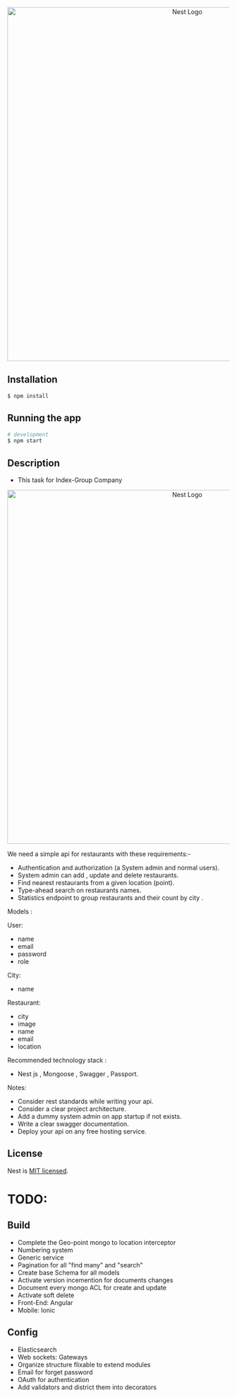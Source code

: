 <p align="center">
  <a href="https://github.com/Hisham-TK?tab=repositories" target="blank"><img src="https://dvqlxo2m2q99q.cloudfront.net/000_clients/909352/file/9093529NOJAijK.png" width="800" alt="Nest Logo" /></a>
</p>

## Installation

```bash
$ npm install
```

## Running the app

```bash
# development
$ npm start
```

## Description

- This task for Index-Group Company

<p align="center">
 <img src="https://i.ibb.co/6Hxz1Dm/My-first-service.jpg" width="800" alt="Nest Logo" />
</p>
<!-- ![Service Overview](https://i.ibb.co/6Hxz1Dm/My-first-service.jpg) -->

We need a simple api for restaurants with these requirements:-

- Authentication and authorization (a System admin and normal users).
- System admin can add , update and delete restaurants.
- Find nearest restaurants from a given location (point).
- Type-ahead search on restaurants names.
- Statistics endpoint to group restaurants and their count by city .

Models :

User:

- name
- email
- password
- role

City:

- name

Restaurant:

- city
- image
- name
- email
- location

Recommended technology stack :

- Nest js , Mongoose , Swagger , Passport.

Notes:

- Consider rest standards while writing your api.
- Consider a clear project architecture.
- Add a dummy system admin on app startup if not exists.
- Write a clear swagger documentation.
- Deploy your api on any free hosting service.

## License

Nest is [MIT licensed](LICENSE).


# TODO:
## Build
- Complete the Geo-point mongo to location interceptor
- Numbering system
- Generic service
- Pagination for all "find many" and "search"
- Create base Schema for all models
- Activate version incemention for documents changes
- Document every mongo ACL for create and update
- Activate soft delete
- Front-End: Angular
- Mobile: Ionic
## Config
- Elasticsearch
- Web sockets: Gateways
- Organize structure flixable to extend modules
- Email for forget password
- OAuth for authentication
- Add validators and district them into decorators
